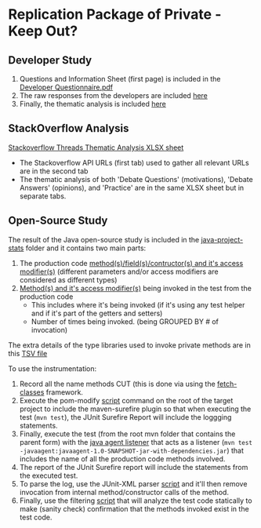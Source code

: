 # Replication Package of Private - Keep Out? 


## Developer Study
1. Questions and Information Sheet (first page) is included in the [Developer Questionnaire.pdf](https://github.com/unittesting-nonpublic/private-keep-out_replication-package/blob/main/Developer%20Questionnaire.pdf)
2. The raw responses from the developers are included [here](https://github.com/unittesting-nonpublic/private-keep-out_replication-package/blob/main/Developer%20Questionnaire%20Responses.tsv)
3. Finally, the thematic analysis is included [here](https://github.com/unittesting-nonpublic/private-keep-out_replication-package/blob/main/Developer%20Questionnaire%20Free-Text%20(Thematic%20Analysis).xlsx)

## StackOverflow Analysis
[Stackoverflow Threads Thematic Analysis XLSX sheet](https://github.com/unittesting-nonpublic/private-keep-out_replication-package/blob/main/Stackoverflow%20Threads%20(Thematic%20Analysis).xlsx)
- The Stackoverflow API URLs (first tab) used to gather all relevant URLs are in the second tab
- The thematic analysis of both 'Debate Questions' (motivations), 'Debate Answers' (opinions), and 'Practice' are in the same XLSX sheet but in separate tabs.

## Open-Source Study
The result of the Java open-source study is included in the [java-project-stats](https://github.com/unittesting-nonpublic/private-keep-out_replication-package/tree/main/java-projects-stats) folder
and it contains two main parts:
1. The production code [method(s)/field(s)/contructor(s) and it's access modifier(s)](https://github.com/unittesting-nonpublic/private-keep-out_replication-package/blob/main/java-projects-stats/reports-access-modifiers-type.zip) (different parameters and/or access modifiers are considered as different types)
2. [Method(s) and it's access modifier(s)](https://github.com/unittesting-nonpublic/private-keep-out_replication-package/blob/main/java-projects-stats/final_filter_invoked_methods.tsv.zip) being invoked in the test from the production code
   - This includes where it's being invoked (if it's using any test helper and if it's part of the getters and setters)
   - Number of times being invoked. (being GROUPED BY # of invocation)
   
The extra details of the type libraries used to invoke private methods are in this [TSV file](https://github.com/unittesting-nonpublic/private-keep-out_replication-package/blob/main/java-projects-stats/invoked_grouped_Private_only.tsv)

To use the instrumentation:
1. Record all the name methods CUT (this is done via using the [fetch-classes](https://github.com/unittesting-nonpublic/private-keep-out_replication-package/tree/main/java-projects-setup/fetch-classes) framework.
2. Execute the pom-modify [script](https://github.com/unittesting-nonpublic/private-keep-out_replication-package/blob/main/java-projects-setup/pom-modify/modify-project.sh) command on the root of the target project to include the maven-surefire plugin so that when executing the test (`mvn test`), the JUnit Surefire Report will include the loggging statements.
3. Finally, execute the test (from the root mvn folder that contains the parent form) with the [java agent listener](https://github.com/unittesting-nonpublic/private-keep-out_replication-package/tree/main/java-projects-setup/javaagent-listener) that acts as a listener (`mvn test -javaagent:javaagent-1.0-SNAPSHOT-jar-with-dependencies.jar`) that includes the name of all the production code methods involved.
4. The report of the JUnit Surefire report will include the statements from the executed test.
5. To parse the log, use the JUnit-XML parser [script](https://github.com/unittesting-nonpublic/private-keep-out_replication-package/blob/main/java-projects-stats/get_invoked_methods.ipynb) and it'll then remove invocation from internal method/constructor calls of the method.
6. Finally, use the filtering [script](https://github.com/unittesting-nonpublic/private-keep-out_replication-package/blob/main/java-projects-stats/filter_methods.ipynb) that will analyze the test code statically to make (sanity check) confirmation that the methods invoked exist in the test code.


